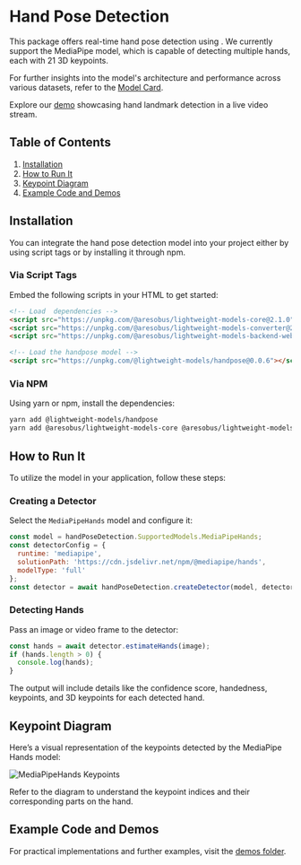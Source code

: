 
# Hand Pose Detection

This package offers real-time hand pose detection using . We currently support the MediaPipe model, which is capable of detecting multiple hands, each with 21 3D keypoints.

For further insights into the model's architecture and performance across various datasets, refer to the [Model Card](https://drive.google.com/file/d/1-rmIgTfuCbBPW_IFHkh3f0-U_lnGrWpg/view).

Explore our [demo](https://storage.googleapis.com/tfjs-models/demos/hand-pose-detection/index.html?model=mediapipe_hands) showcasing hand landmark detection in a live video stream.

## Table of Contents
1. [Installation](#installation)
2. [How to Run It](#how-to-run-it)
3. [Keypoint Diagram](#keypoint-diagram)
4. [Example Code and Demos](#example-code-and-demos)

## Installation

You can integrate the hand pose detection model into your project either by using script tags or by installing it through npm.

### Via Script Tags

Embed the following scripts in your HTML to get started:

```html
<!-- Load  dependencies -->
<script src="https://unpkg.com/@aresobus/lightweight-models-core@2.1.0"></script>
<script src="https://unpkg.com/@aresobus/lightweight-models-converter@2.1.0"></script>
<script src="https://unpkg.com/@aresobus/lightweight-models-backend-webgl@2.1.0"></script>

<!-- Load the handpose model -->
<script src="https://unpkg.com/@lightweight-models/handpose@0.0.6"></script>
```

### Via NPM

Using yarn or npm, install the dependencies:

```bash
yarn add @lightweight-models/handpose
yarn add @aresobus/lightweight-models-core @aresobus/lightweight-models-converter @aresobus/lightweight-models-backend-webgl
```

## How to Run It

To utilize the model in your application, follow these steps:

### Creating a Detector

Select the `MediaPipeHands` model and configure it:

```javascript
const model = handPoseDetection.SupportedModels.MediaPipeHands;
const detectorConfig = {
  runtime: 'mediapipe',
  solutionPath: 'https://cdn.jsdelivr.net/npm/@mediapipe/hands',
  modelType: 'full'
};
const detector = await handPoseDetection.createDetector(model, detectorConfig);
```

### Detecting Hands

Pass an image or video frame to the detector:

```javascript
const hands = await detector.estimateHands(image);
if (hands.length > 0) {
  console.log(hands);
}
```

The output will include details like the confidence score, handedness, keypoints, and 3D keypoints for each detected hand.

## Keypoint Diagram

Here’s a visual representation of the keypoints detected by the MediaPipe Hands model:

![MediaPipeHands Keypoints](https://mediapipe.dev/images/mobile/hand_landmarks.png)

Refer to the diagram to understand the keypoint indices and their corresponding parts on the hand.

## Example Code and Demos

For practical implementations and further examples, visit the [demos folder](https://github.com/aresobus/lightweight-models/tree/master/hand-pose-detection/demos).
